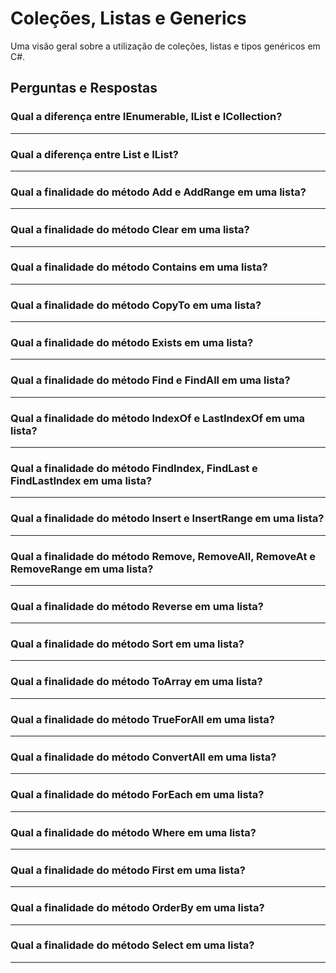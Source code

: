 # Coleções, Listas e Generics

Uma visão geral sobre a utilização de coleções, listas e tipos genéricos em C#.

## Perguntas e Respostas

### Qual a diferença entre IEnumerable, IList e ICollection?
---
### Qual a diferença entre List e IList?
---
### Qual a finalidade do método Add e AddRange em uma lista?
---
### Qual a finalidade do método Clear em uma lista?
---
### Qual a finalidade do método Contains em uma lista?
---
### Qual a finalidade do método CopyTo em uma lista?
---
### Qual a finalidade do método Exists em uma lista?
---
### Qual a finalidade do método Find e FindAll em uma lista?
---
### Qual a finalidade do método IndexOf e LastIndexOf em uma lista?
---
### Qual a finalidade do método FindIndex, FindLast e FindLastIndex em uma lista?
---
### Qual a finalidade do método Insert e InsertRange em uma lista?
---
### Qual a finalidade do método Remove, RemoveAll, RemoveAt e RemoveRange em uma lista?
---
### Qual a finalidade do método Reverse em uma lista?
---
### Qual a finalidade do método Sort em uma lista?
---
### Qual a finalidade do método ToArray em uma lista?
---
### Qual a finalidade do método TrueForAll em uma lista?
---
### Qual a finalidade do método ConvertAll em uma lista?
---
### Qual a finalidade do método ForEach em uma lista?
---
### Qual a finalidade do método Where em uma lista?
---
### Qual a finalidade do método First em uma lista?
---
### Qual a finalidade do método OrderBy em uma lista?
---
### Qual a finalidade do método Select em uma lista?
---